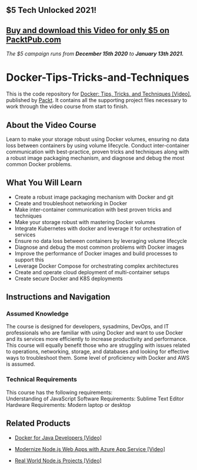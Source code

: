 ## $5 Tech Unlocked 2021!
[Buy and download this Video for only $5 on PacktPub.com](https://www.packtpub.com/product/docker-tips-tricks-and-techniques-video/9781839217401)
-----
*The $5 campaign         runs from __December 15th 2020__ to __January 13th 2021.__*

# Docker-Tips-Tricks-and-Techniques
This is the code repository for [Docker: Tips, Tricks, and Techniques [Video]](https://www.packtpub.com/cloud-networking/docker-tips-tricks-and-techniques-video), published by [Packt](https://www.packtpub.com/?utm_source=github). It contains all the supporting project files necessary to work through the video course from start to finish.



## About the Video Course
Learn to make your storage robust using Docker volumes, ensuring no data loss between containers by using volume lifecycle. Conduct inter-container communication with best-practice, proven tricks and techniques along with a robust image packaging mechanism, and diagnose and debug the most common Docker problems.

<H2>What You Will Learn</H2>
<DIV class=book-info-will-learn-text>
<UL>
<LI>Create a robust image packaging mechanism with Docker and git
<LI>Create and troubleshoot networking in Docker
<LI>Make inter-container communication with best proven tricks and techniques
<LI>Make your storage robust with mastering Docker volumes
<LI>Integrate Kubernetes with docker and leverage it for orchestration of services
<LI>Ensure no data loss between containers by leveraging volume lifecycle
<LI>Diagnose and debug the most common problems with Docker images
<LI>Improve the performance of Docker images and build processes to support this
<LI>Leverage Docker Compose for orchestrating complex architectures
<LI>Create and operate cloud deployment of multi-container setups
<LI>Create secure Docker and K8S deployments
</LI></UL></DIV>



## Instructions and Navigation
### Assumed Knowledge
The course is designed for developers, sysadmins, DevOps, and IT professionals who are familiar with using Docker and want to use Docker and its services more efficiently to increase productivity and performance. This course will equally benefit those who are struggling with issues related to operations, networking, storage, and databases and looking for effective ways to troubleshoot them.
Some level of proficiency with Docker and AWS is assumed.


### Technical Requirements
This course has the following requirements:<br/>
Understanding of JavaScript
Software Requirements: Sublime Text Editor <br/>
Hardware Requirements: Modern laptop or desktop <br/> 








## Related Products
* [Docker for Java Developers [Video]](https://www.packtpub.com/virtualization-and-cloud/Docker-java-developers-video)


* [Modernize Node.js Web Apps with Azure App Service [Video]](https://www.packtpub.com/virtualization-and-cloud/modernize-nodejs-web-apps-azure-app-service-video)


* [Real World Node.js Projects [Video]](https://www.packtpub.com/web-development/real-world-nodejs-projects-video)
